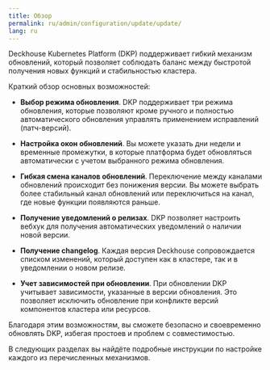 ```yaml
---
title: Обзор
permalink: ru/admin/configuration/update/update/
lang: ru
---
```


Deckhouse Kubernetes Platform (DKP) поддерживает гибкий механизм обновлений, который позволяет соблюдать баланс между быстротой получения новых функций и стабильностью кластера.

Краткий обзор основных возможностей:

- **Выбор режима обновления**. DKP поддерживает три режима обновления, которые позволяют кроме ручного и полностью автоматического обновления управлять применением исправлений (патч-версий).

- **Настройка окон обновлений**. Вы можете указать дни недели и временные промежутки, в которые платформа будет обновляться автоматически с учетом выбранного режима обновления.

- **Гибкая смена каналов обновлений**. Переключение между каналами обновлений происходит без понижения версии. Вы можете выбрать более стабильный канал обновлений или переключиться на канал, где новые функции появляются раньше.

- **Получение уведомлений о релизах**. DKP позволяет настроить вебхук для получения автоматических уведомлений о наличии новой версии.

- **Получение changelog**. Каждая версия Deckhouse сопровождается списком изменений, который доступен как в кластере, так и в уведомлении о новом релизе.
  
- **Учет зависимостей при обновлении**. При обновлении DKP учитывает зависимости, указанные в версии обновления. Это позволяет исключить обновление при конфликте версий компонентов кластера или ресурсов.
  
Благодаря этим возможностям, вы сможете безопасно и своевременно обновлять DKP, избегая простоев и проблем с совместимостью.

В следующих разделах вы найдёте подробные инструкции по настройке каждого из перечисленных механизмов.
